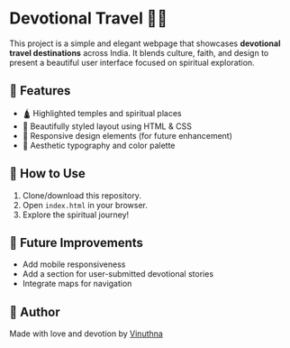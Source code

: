 # Devotional Travel 🌄✨

This project is a simple and elegant webpage that showcases **devotional travel destinations** across India. It blends culture, faith, and design to present a beautiful user interface focused on spiritual exploration.

## 🔮 Features

- 🛕 Highlighted temples and spiritual places
- 🌄 Beautifully styled layout using HTML & CSS
- 📱 Responsive design elements (for future enhancement)
- 🎨 Aesthetic typography and color palette


## 🚀 How to Use

1. Clone/download this repository.
2. Open `index.html` in your browser.
3. Explore the spiritual journey!

## 📌 Future Improvements

- Add mobile responsiveness
- Add a section for user-submitted devotional stories
- Integrate maps for navigation

## 🙏 Author

Made with love and devotion by [Vinuthna](https://github.com/vinuthnav)



